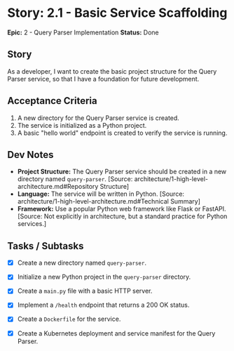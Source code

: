 
# Story: 2.1 - Basic Service Scaffolding

**Epic:** 2 - Query Parser Implementation
**Status:** Done

## Story

As a developer, I want to create the basic project structure for the Query Parser service, so that I have a foundation for future development.

## Acceptance Criteria

1.  A new directory for the Query Parser service is created.
2.  The service is initialized as a Python project.
3.  A basic "hello world" endpoint is created to verify the service is running.

## Dev Notes

*   **Project Structure:** The Query Parser service should be created in a new directory named `query-parser`. [Source: architecture/1-high-level-architecture.md#Repository Structure]
*   **Language:** The service will be written in Python. [Source: architecture/1-high-level-architecture.md#Technical Summary]
*   **Framework:** Use a popular Python web framework like Flask or FastAPI. [Source: Not explicitly in architecture, but a standard practice for Python services.]

## Tasks / Subtasks

*   [x] Create a new directory named `query-parser`.
*   [x] Initialize a new Python project in the `query-parser` directory.
*   [x] Create a `main.py` file with a basic HTTP server.
*   [x] Implement a `/health` endpoint that returns a 200 OK status.
*   [x] Create a `Dockerfile` for the service.
*   [x] Create a Kubernetes deployment and service manifest for the Query Parser.

